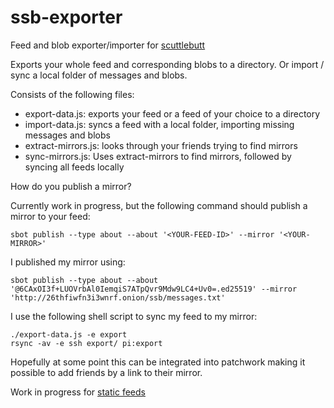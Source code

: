 # ssb-exporter

Feed and blob exporter/importer for [scuttlebutt](https://github.com/ssbc/scuttlebot)

Exports your whole feed and corresponding blobs to a directory.
Or import / sync a local folder of messages and blobs.

Consists of the following files:
 - export-data.js: exports your feed or a feed of your choice to a directory
 - import-data.js: syncs a feed with a local folder, importing missing messages and blobs
 - extract-mirrors.js: looks through your friends trying to find mirrors
 - sync-mirrors.js: Uses extract-mirrors to find mirrors, followed by syncing all feeds locally

How do you publish a mirror?

Currently work in progress, but the following command should publish a mirror to your feed:

```
sbot publish --type about --about '<YOUR-FEED-ID>' --mirror '<YOUR-MIRROR>'
```

I published my mirror using:

```
sbot publish --type about --about '@6CAxOI3f+LUOVrbAl0IemqiS7ATpQvr9Mdw9LC4+Uv0=.ed25519' --mirror 'http://26thfiwfn3i3wnrf.onion/ssb/messages.txt'
```

I use the following shell script to sync my feed to my mirror:

```
./export-data.js -e export
rsync -av -e ssh export/ pi:export
```

Hopefully at some point this can be integrated into patchwork making it possible to add friends by a link to their mirror.

Work in progress for [static feeds](https://github.com/ssbc/scuttlebot/issues/303)
